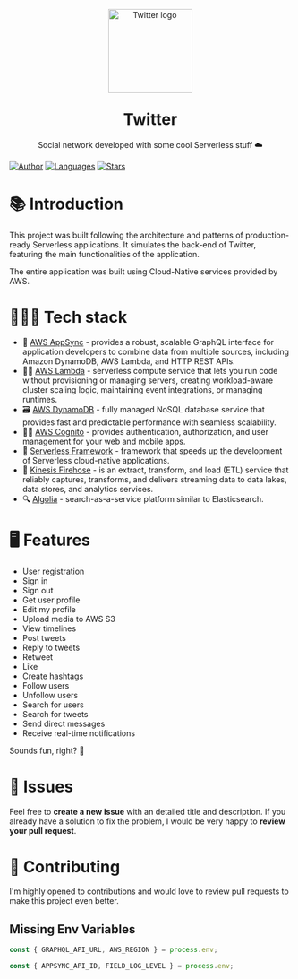 <p align="center">
   <img alt="Twitter logo" src="./.github/docs/images/logo.png" width="150px" />
</p>


<h1 align="center" style="margin-top:30px">
  Twitter
</h1>

<p align="center">Social network developed with some cool Serverless stuff ☁️</p>

<p align="center" style="margin-top:15px">

  [![Author](https://img.shields.io/badge/author-eduardo3g-1da1f2?style=flat-square)](https://github.com/eduardo3g)
  [![Languages](https://img.shields.io/github/languages/count/eduardo3g/twitter?color=%1da1f2&style=flat-square)](#)
  [![Stars](https://img.shields.io/github/stars/eduardo3g/twitter?color=1da1f2&style=flat-square)](https://github.com/eduardo3g/twitter/stargazers)
</p>

# 📚 Introduction

This project was built following the architecture and patterns of production-ready Serverless applications. It simulates the back-end of Twitter, featuring the main functionalities of the application. <br />

The entire application was built using Cloud-Native services provided by AWS.

# 👨🏽‍🔧 Tech stack

* 🏡 <a href="https://docs.aws.amazon.com/appsync/latest/devguide/what-is-appsync.html">AWS AppSync</a> - provides a robust, scalable GraphQL interface for application developers to combine data from multiple sources, including Amazon DynamoDB, AWS Lambda, and HTTP REST APIs.
* 👷🏻 <a href="https://www.google.com/aclk?sa=L&ai=DChcSEwi65ZOUsO_wAhVBgJEKHUiuDwIYABABGgJjZQ&ae=2&sig=AOD64_1WI4JrkomIsRl4pzEy7HCKyY1qNQ&q=&ved=2ahUKEwjKh4yUsO_wAhWCJ7kGHYXxB8oQqyQoAHoECAEQEQ&adurl=">AWS Lambda</a> - serverless compute service that lets you run code without provisioning or managing servers, creating workload-aware cluster scaling logic, maintaining event integrations, or managing runtimes.
* 🗃️ <a href="https://docs.aws.amazon.com/amazondynamodb/latest/developerguide/Introduction.html">AWS DynamoDB</a> - fully managed NoSQL database service that provides fast and predictable performance with seamless scalability.
* 👮🏻 <a href="https://docs.aws.amazon.com/cognito/latest/developerguide/what-is-amazon-cognito.html">AWS Cognito</a> - provides authentication, authorization, and user management for your web and mobile apps.
* 🍃 <a href="https://www.serverless.com/">Serverless Framework</a> - framework that speeds up the development of Serverless cloud-native applications.
* 🚒 <a href="https://aws.amazon.com/kinesis/data-firehose/">Kinesis Firehose</a> - is an extract, transform, and load (ETL) service that reliably captures, transforms, and delivers streaming data to data lakes, data stores, and analytics services.
* 🔍 <a href="https://www.algolia.com/">Algolia</a> - search-as-a-service platform similar to Elasticsearch.

# 🖥️ Features

* User registration
* Sign in
* Sign out
* Get user profile
* Edit my profile
* Upload media to AWS S3
* View timelines
* Post tweets
* Reply to tweets
* Retweet
* Like
* Create hashtags
* Follow users
* Unfollow users
* Search for users
* Search for tweets
* Send direct messages
* Receive real-time notifications

Sounds fun, right? 🤟

# 🐞 Issues

Feel free to <b>create a new issue</b> with an detailed title and description. If you already have a solution to fix the problem, I would be very happy to <b>review your pull request</b>.

# 🎉 Contributing

I'm highly opened to contributions and would love to review pull requests to make this project even better.

## Missing Env Variables

```javascript
const { GRAPHQL_API_URL, AWS_REGION } = process.env;

const { APPSYNC_API_ID, FIELD_LOG_LEVEL } = process.env;
